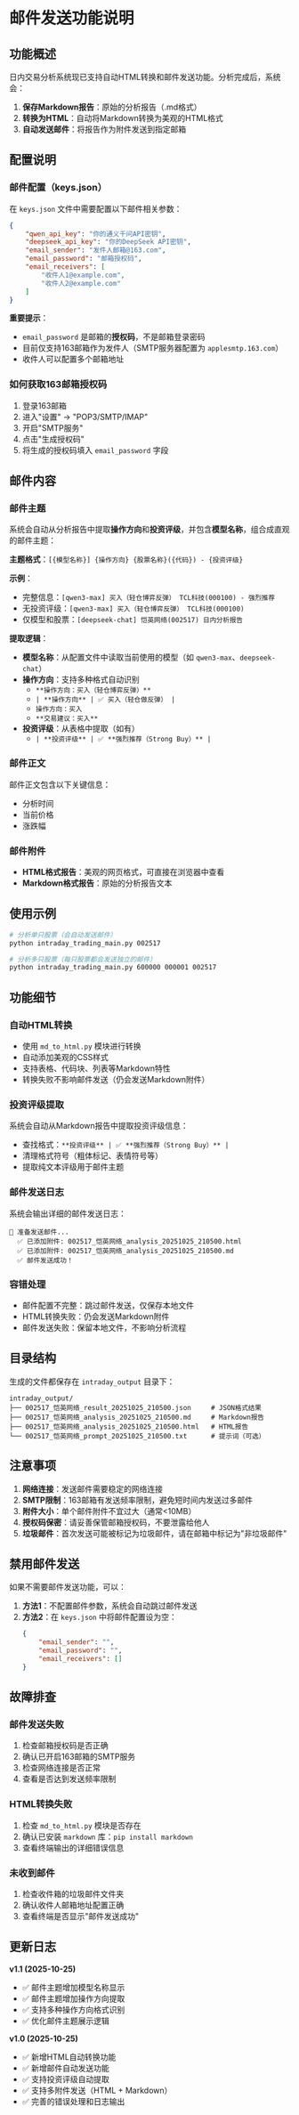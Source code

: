 # 邮件发送功能说明

## 功能概述

日内交易分析系统现已支持自动HTML转换和邮件发送功能。分析完成后，系统会：

1. **保存Markdown报告**：原始的分析报告（.md格式）
2. **转换为HTML**：自动将Markdown转换为美观的HTML格式
3. **自动发送邮件**：将报告作为附件发送到指定邮箱

## 配置说明

### 邮件配置（keys.json）

在 `keys.json` 文件中需要配置以下邮件相关参数：

```json
{
    "qwen_api_key": "你的通义千问API密钥",
    "deepseek_api_key": "你的DeepSeek API密钥",
    "email_sender": "发件人邮箱@163.com",
    "email_password": "邮箱授权码",
    "email_receivers": [
        "收件人1@example.com",
        "收件人2@example.com"
    ]
}
```

**重要提示**：
- `email_password` 是邮箱的**授权码**，不是邮箱登录密码
- 目前仅支持163邮箱作为发件人（SMTP服务器配置为 `applesmtp.163.com`）
- 收件人可以配置多个邮箱地址

### 如何获取163邮箱授权码

1. 登录163邮箱
2. 进入"设置" → "POP3/SMTP/IMAP"
3. 开启"SMTP服务"
4. 点击"生成授权码"
5. 将生成的授权码填入 `email_password` 字段

## 邮件内容

### 邮件主题
系统会自动从分析报告中提取**操作方向**和**投资评级**，并包含**模型名称**，组合成直观的邮件主题：

**主题格式**：`[{模型名称}] {操作方向} {股票名称}({代码}) - {投资评级}`

**示例**：
- 完整信息：`[qwen3-max] 买入（轻仓博弈反弹） TCL科技(000100) - 强烈推荐`
- 无投资评级：`[qwen3-max] 买入（轻仓博弈反弹） TCL科技(000100)`
- 仅模型和股票：`[deepseek-chat] 恺英网络(002517) 日内分析报告`

**提取逻辑**：
- **模型名称**：从配置文件中读取当前使用的模型（如 `qwen3-max`、`deepseek-chat`）
- **操作方向**：支持多种格式自动识别
  - `**操作方向：买入（轻仓博弈反弹）**`
  - `| **操作方向** | ✅ 买入（轻仓做反弹） |`
  - `操作方向：买入`
  - `**交易建议：买入**`
- **投资评级**：从表格中提取（如有）
  - `| **投资评级** | ✅ **强烈推荐（Strong Buy）** |`

### 邮件正文
邮件正文包含以下关键信息：
- 分析时间
- 当前价格
- 涨跌幅

### 邮件附件
- **HTML格式报告**：美观的网页格式，可直接在浏览器中查看
- **Markdown格式报告**：原始的分析报告文本

## 使用示例

```bash
# 分析单只股票（会自动发送邮件）
python intraday_trading_main.py 002517

# 分析多只股票（每只股票都会发送独立的邮件）
python intraday_trading_main.py 600000 000001 002517
```

## 功能细节

### 自动HTML转换
- 使用 `md_to_html.py` 模块进行转换
- 自动添加美观的CSS样式
- 支持表格、代码块、列表等Markdown特性
- 转换失败不影响邮件发送（仍会发送Markdown附件）

### 投资评级提取
系统会自动从Markdown报告中提取投资评级信息：
- 查找格式：`**投资评级** | ✅ **强烈推荐（Strong Buy）** |`
- 清理格式符号（粗体标记、表情符号等）
- 提取纯文本评级用于邮件主题

### 邮件发送日志
系统会输出详细的邮件发送日志：
```
📧 准备发送邮件...
  ✅ 已添加附件: 002517_恺英网络_analysis_20251025_210500.html
  ✅ 已添加附件: 002517_恺英网络_analysis_20251025_210500.md
  ✅ 邮件发送成功！
```

### 容错处理
- 邮件配置不完整：跳过邮件发送，仅保存本地文件
- HTML转换失败：仍会发送Markdown附件
- 邮件发送失败：保留本地文件，不影响分析流程

## 目录结构

生成的文件都保存在 `intraday_output` 目录下：

```
intraday_output/
├── 002517_恺英网络_result_20251025_210500.json     # JSON格式结果
├── 002517_恺英网络_analysis_20251025_210500.md     # Markdown报告
├── 002517_恺英网络_analysis_20251025_210500.html   # HTML报告
└── 002517_恺英网络_prompt_20251025_210500.txt      # 提示词（可选）
```

## 注意事项

1. **网络连接**：发送邮件需要稳定的网络连接
2. **SMTP限制**：163邮箱有发送频率限制，避免短时间内发送过多邮件
3. **附件大小**：单个邮件附件不宜过大（通常<10MB）
4. **授权码保密**：请妥善保管邮箱授权码，不要泄露给他人
5. **垃圾邮件**：首次发送可能被标记为垃圾邮件，请在邮箱中标记为"非垃圾邮件"

## 禁用邮件发送

如果不需要邮件发送功能，可以：

1. **方法1**：不配置邮件参数，系统会自动跳过邮件发送
2. **方法2**：在 `keys.json` 中将邮件配置设为空：
   ```json
   {
       "email_sender": "",
       "email_password": "",
       "email_receivers": []
   }
   ```

## 故障排查

### 邮件发送失败
1. 检查邮箱授权码是否正确
2. 确认已开启163邮箱的SMTP服务
3. 检查网络连接是否正常
4. 查看是否达到发送频率限制

### HTML转换失败
1. 检查 `md_to_html.py` 模块是否存在
2. 确认已安装 `markdown` 库：`pip install markdown`
3. 查看终端输出的详细错误信息

### 未收到邮件
1. 检查收件箱的垃圾邮件文件夹
2. 确认收件人邮箱地址配置正确
3. 查看终端是否显示"邮件发送成功"

## 更新日志

**v1.1 (2025-10-25)**
- ✅ 邮件主题增加模型名称显示
- ✅ 邮件主题增加操作方向提取
- ✅ 支持多种操作方向格式识别
- ✅ 优化邮件主题展示逻辑

**v1.0 (2025-10-25)**
- ✅ 新增HTML自动转换功能
- ✅ 新增邮件自动发送功能
- ✅ 支持投资评级自动提取
- ✅ 支持多附件发送（HTML + Markdown）
- ✅ 完善的错误处理和日志输出

